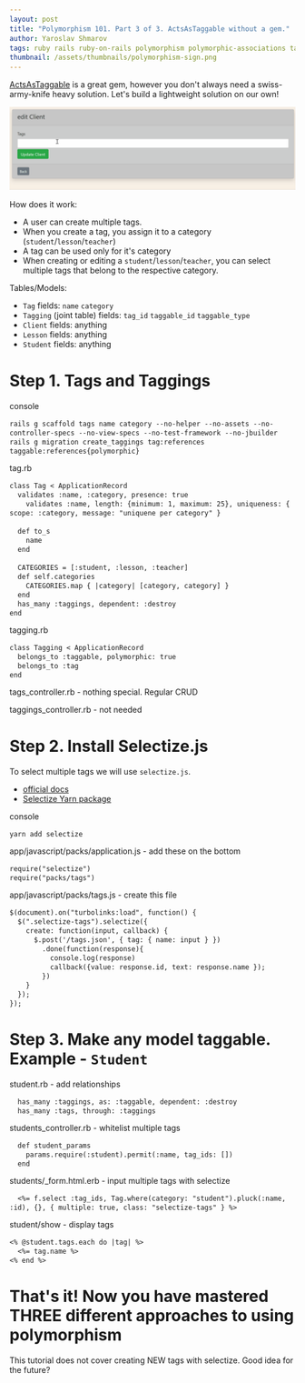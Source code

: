 ```yaml
---
layout: post
title: "Polymorphism 101. Part 3 of 3. ActsAsTaggable without a gem."
author: Yaroslav Shmarov
tags: ruby rails ruby-on-rails polymorphism polymorphic-associations tags
thumbnail: /assets/thumbnails/polymorphism-sign.png
---
```


[ActsAsTaggable](https://github.com/mbleigh/acts-as-taggable-on) is a great gem, however you don't always need a swiss-army-knife heavy solution.
Let's build a lightweight solution on our own!

![polymorphic-tags.gif](/assets/images/polymorphic-tags.gif)

How does it work:
* A user can create multiple tags. 
* When you create a tag, you assign it to a category (`student`/`lesson`/`teacher`)
* A tag can be used only for it's category
* When creating or editing a `student`/`lesson`/`teacher`, you can select multiple tags that belong to the respective category.

Tables/Models:
* `Tag` fields: `name` `category`
* `Tagging` (joint table) fields: `tag_id` `taggable_id` `taggable_type`
* `Client` fields: anything
* `Lesson` fields: anything
* `Student` fields: anything

# Step 1. Tags and Taggings

console
```
rails g scaffold tags name category --no-helper --no-assets --no-controller-specs --no-view-specs --no-test-framework --no-jbuilder
rails g migration create_taggings tag:references taggable:references{polymorphic}
```

tag.rb
```
class Tag < ApplicationRecord
  validates :name, :category, presence: true
	validates :name, length: {minimum: 1, maximum: 25}, uniqueness: { scope: :category, message: "uniquene per category" }
  
  def to_s
    name
  end

  CATEGORIES = [:student, :lesson, :teacher]
  def self.categories
    CATEGORIES.map { |category| [category, category] }
  end
  has_many :taggings, dependent: :destroy
end
```
tagging.rb
```
class Tagging < ApplicationRecord
  belongs_to :taggable, polymorphic: true
  belongs_to :tag
end
```

tags_controller.rb - nothing special. Regular CRUD

taggings_controller.rb - not needed

# Step 2. Install Selectize.js

To select multiple tags we will use `selectize.js`.

* [official docs](https://selectize.github.io/selectize.js/)
* [Selectize Yarn package](https://yarnpkg.com/package/selectize)

console
```
yarn add selectize
```
app/javascript/packs/application.js - add these on the bottom
```
require("selectize")
require("packs/tags")
```
app/javascript/packs/tags.js - create this file
```
$(document).on("turbolinks:load", function() {
  $(".selectize-tags").selectize({
    create: function(input, callback) {
      $.post('/tags.json', { tag: { name: input } })
        .done(function(response){
          console.log(response)
          callback({value: response.id, text: response.name });
        })
    }
  });
});
```

# Step 3. Make any model taggable. Example - `Student`

student.rb - add relationships
```
  has_many :taggings, as: :taggable, dependent: :destroy
  has_many :tags, through: :taggings
```
students_controller.rb - whitelist multiple tags
```
  def student_params
    params.require(:student).permit(:name, tag_ids: [])
  end
```
students/_form.html.erb - input multiple tags with selectize
```
  <%= f.select :tag_ids, Tag.where(category: "student").pluck(:name, :id), {}, { multiple: true, class: "selectize-tags" } %>
```
student/show - display tags
```
<% @student.tags.each do |tag| %>
  <%= tag.name %>
<% end %>
```

# That's it! Now you have mastered THREE different approaches to using polymorphism

This tutorial does not cover creating NEW tags with selectize. Good idea for the future? 
